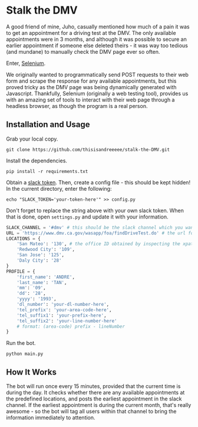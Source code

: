 # Stalk the DMV
A good friend of mine, Juho, casually mentioned how much of a pain it was to get an appointment for a driving test at the DMV. The only available appointments were in 3 months, and although it was possible to secure an earlier appointment if someone else deleted theirs - it was way too tedious (and mundane) to manually check the DMV page ever so often.

Enter, [Selenium](http://selenium-python.readthedocs.io/).

We originally wanted to programmatically send POST requests to their web form and scrape the response for any available appointments, but this proved tricky as the DMV page was being dynamically generated with Javascript. Thankfully, Selenium (originally a web testing tool), provides us with an amazing set of tools to interact with their web page through a headless browser, as though the program is a real person.

## Installation and Usage
Grab your local copy.
```
git clone https://github.com/thisisandreeeee/stalk-the-DMV.git
```
Install the dependencies.
```
pip install -r requirements.txt
```
Obtain a [slack token](https://api.slack.com/docs/oauth-test-tokens). Then, create a config file - this should be kept hidden! In the current directory, enter the following:
```
echo "SLACK_TOKEN='your-token-here'" >> config.py
```
Don't forget to replace the string above with your own slack token. When that is done, open `settings.py` and update it with your information.
```python
SLACK_CHANNEL = '#dmv' # this should be the slack channel which you want to send messages to
URL = 'https://www.dmv.ca.gov/wasapp/foa/findDriveTest.do' # the url for the DMV web form
LOCATIONS = {
    'San Mateo': '130', # the office ID obtained by inspecting the xpath, this is what selenium uses to identify the correct option
    'Redwood City': '109',
    'San Jose': '125',
    'Daly City': '28'
}
PROFILE = {
    'first_name': 'ANDRE',
    'last_name': 'TAN',
    'mm': '09',
    'dd': '28',
    'yyyy': '1993',
    'dl_number': 'your-dl-number-here',
    'tel_prefix': 'your-area-code-here',
    'tel_suffix1': 'your-prefix-here',
    'tel_suffix2': 'your-line-number-here'
    # format: (area-code) prefix - lineNumber
}
```
Run the bot.
```
python main.py
```

## How It Works
The bot will run once every 15 minutes, provided that the current time is during the day. It checks whether there are any available appointments at the predefined locations, and posts the earliest appointment in the slack channel. If the earliest appointment is during the current month, that's really awesome - so the bot will tag all users within that channel to bring the information immediately to attention.
